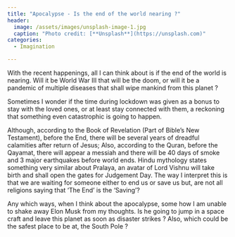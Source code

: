 ```yaml
---
title: "Apocalypse - Is the end of the world nearing ?"
header:
  image: /assets/images/unsplash-image-1.jpg
  caption: "Photo credit: [**Unsplash**](https://unsplash.com)"
categories:
  - Imagination

---
```


With the recent happenings, all I can think about is if the end of the world is nearing. Will it be World War III that will be the doom, or will it be a pandemic of multiple diseases that shall wipe mankind from this planet ? 

Sometimes I wonder if the time during lockdown was given as a bonus to stay with the loved ones, or at least stay connected with them, a reckoning that something even catastrophic is going to happen.

Although, according to the Book of Revelation (Part of Bible’s New Testament), before the End, there will be several years of dreadful calamities after return of Jesus; Also, according to the Quran, before the Qayamat, there will appear a messiah and there will be 40 days of smoke and 3 major earthquakes before world ends. Hindu mythology states something very similar about Pralaya, an avatar of Lord Vishnu will take birth and shall open the gates for Judgement Day. The way I interpret this is that we are waiting for someone either to end us or save us but, are not all religions saying that ‘The End’ is the ‘Saving’? 

Any which ways, when I think about the apocalypse, some how I am unable to shake away Elon Musk from my thoughts. Is he going to jump in a space craft and leave this planet as soon as disaster strikes ? Also, which could be the safest place to be at, the South Pole ?
